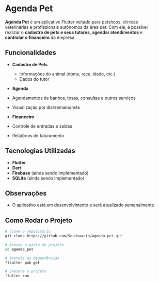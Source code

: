 # Agenda Pet

**Agenda Pet** é um aplicativo Flutter voltado para petshops, clínicas veterinárias e profissionais autônomos da área pet. Com ele, é possível realizar o **cadastro de pets e seus tutores**, **agendar atendimentos** e **controlar o financeiro** da empresa.

## Funcionalidades

- **Cadastro de Pets**
  - Informações do animal (nome, raça, idade, etc.)
  - Dados do tutor

-  **Agenda**
  - Agendamentos de banhos, tosas, consultas e outros serviços
  - Visualização por dia/semana/mês

-  **Financeiro**
  - Controle de entradas e saídas
  - Relatórios de faturamento

## Tecnologias Utilizadas

- **Flutter**
- **Dart**
- **Firebase** (ainda sendo implementado)
- **SQLite** (ainda sendo implementado)

## Observações
- O aplicativo está em desenvolvimento e será atualizado semanalmente

## Como Rodar o Projeto

```bash
# Clone o repositório
git clone https://github.com/SeuUsuario/agenda_pet.git

# Acesse a pasta do projeto
cd agenda_pet

# Instale as dependências
flsutter pub get

# Execute o projeto
flutter run
